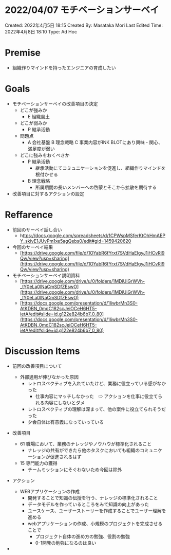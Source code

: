 # 2022/04/07 モチベーションサーベイ

Created: 2022年4月5日 18:15
Created By: Masataka Mori
Last Edited Time: 2022年4月8日 18:10
Type: Ad Hoc

# **Premise**

- 組織作りマインドを持ったエンジニアの育成したい

# Goals

- モチベーションサーベイの改善項目の決定
    - どこが強みか
        - E 組織風土
    - どこが弱みか
        - P 継承活動
    - 問題点
        - A 会社基盤 B 理念戦略 C 事業内容がINK BLOTにあり興味・関心、満足度が弱い
    - どこに強みをおくべきか
        - P 継承活動
            - 継承活動にてコミュニケーションを促進し、組織作りマインドを根付かせる
        - B 理念戦略
            - 所属期間の長いメンバーへの啓蒙とそこから拡散を期待する
- 改善項目に対するアクションの設定

# Reffarence

- 前回のサーベイ話し合い
    - h[ttps://docs.google.com/spreadsheets/d/1CPWspMSferKtOhHmAEPY_skivE1JUvPm1xe5agQebs0/edit#gid=1459420620](https://docs.google.com/spreadsheets/d/1CPWspMSferKtOhHmAEPY_skivE1JUvPm1xe5agQebs0/edit#gid=1459420620)
- 今回のサーベイ結果
    - [https://drive.google.com/file/d/1OYabR6fYrxt7SVdHaEIgyJ1iHCvRl9Qw/view?usp=sharing](https://drive.google.com/file/d/1OYabR6fYrxt7SVdHaEIgyJ1iHCvRl9Qw/view?usp=sharing)
- モチベーションサーベイ説明資料
    - [https://drive.google.com/drive/u/0/folders/1MDiUiGrWVh-_tY0eLa0lNaCmSDfZEswO](https://drive.google.com/drive/u/0/folders/1MDiUiGrWVh-_tY0eLa0lNaCmSDfZEswO)
    - [https://docs.google.com/presentation/d/1IiwbrMn3S0-AtKDBN_0mdC182scJeiOCeH6HT5-ietA/edit#slide=id.g122e824b6b7_0_80](https://docs.google.com/presentation/d/1IiwbrMn3S0-AtKDBN_0mdC182scJeiOCeH6HT5-ietA/edit#slide=id.g122e824b6b7_0_80)

# Discussion Items

- 前回の改善項目について
    - 外部適用が伸びなかった原因
        - レトロスペクティブを入れていたけど、業務に役立っている感がなかった
            - 仕事内容にマッチしなかった　⇨ アクションを仕事に役立てられる内容にしないとダメ
        - レトロスペクティブの理解は深まって、他の案件に役立てられそうだった
        - 夕会自体は有意義になっていっている
- 改善項目
    - 61 職場において、業務のナレッジやノウハウが標準化されること
        - ナレッジの共有ができたら他のタスクにおいても組織のコミュニケーションが促進されるはず
    - 15 専門能力の獲得
        - チームミッションにそぐわないため今回は除外

- アクション
    - WEBアプリケーションの作成
        - 開発することで知識の伝授を行う、ナレッジの標準化されること
        - データモデルを作っているところをみて知識の向上があった
        - ユースケース、ユーザーストーリーを作成することでユーザー理解を進める
        - webアプリケーションの作成、小規模のプロジェクトを完成させることで
            - プロジェクト自体の進め方の勉強、役割の勉強
            - 0-1開発の勉強になるのは良い

-